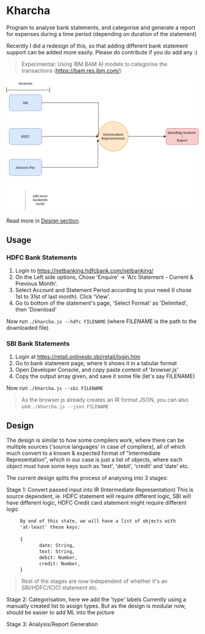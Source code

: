 # Kharcha

Program to analyse bank statements, and categorise and generate a report
for expenses during a time period (depending on duration of the statement)

Recently I did a redesign of this, so that adding different bank statement
support can be added more easily. Please do contribute if you do add any :)

> Experimental: Using IBM BAM AI models to categorise the transactions
> (https://bam.res.ibm.com/)

![Design diagram of kharcha](./assets/kharcha-script.drawio.svg)

Read more in [Design section](#design).

## Usage

### HDFC Bank Statements

1. Login to https://netbanking.hdfcbank.com/netbanking/
2. On the Left side options, Chose 'Enquire' -> 'A/c Statement - Current & Previous Month'.
3. Select Account and Statement Period according to your need (I chose 1st
   to 31st of last month). Click 'View'.
4. Go to bottom of the statement's page, 'Select Format' as 'Delimited',
   then 'Download'

Now run `./kharcha.js --hdfc FILENAME` (where FILENAME is the path to the
downloaded file)

### SBI Bank Statements

1. Login at https://retail.onlinesbi.sbi/retail/login.htm
2. Go to bank statement page, where it shows it in a tabular format
3. Open Developer Console, and copy paste content of 'browser.js'
4. Copy the output array given, and save it some file (let's say FILENAME)

Now run `./kharcha.js --sbi FILENAME`

> As the browser.js already creates an IR format JSON, you can also use
> `./kharcha.js --json FILENAME`

## Design

The design is similar to how some compilers work, where there can be
multiple sources ('source languages' in case of compilers), all of which
much convert to a known & expected format of "Intermediate Representation",
which in our case is just a list of objects, where each object must have
some keys such as 'text', 'debit', 'credit' and 'date' etc.

The current design splits the process of analysing into 3 stages:

Stage 1: Convert passed input into IR (Intermediate Representation)
         This is source dependent, ie. HDFC statement will require
         different logic, SBI will have different logic, HDFC Credit
         card statement might require different logic

         By end of this state, we will have a list of objects with
         'at-least' these keys:

         {
                date: String,
                text: String,
                debit: Number,
                credit: Number,
         }

> Rest of the stages are now independent of whether it's an SBI/HDFC/ICICI
statement etc.

Stage 2: Categorisation, here we add the 'type' labels
         Currently using a manually created list to assign types.
         But as the design is modular now, should be easier to add ML
         into the picture

Stage 3: Analysis/Report Generation
 
